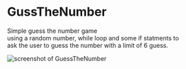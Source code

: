 # GussTheNumber
Simple guess the number game<br/>
using a random number, while loop and some if statments to<br/>
ask the user to guess the number with a limit of 6 guess. <br/>

![screenshot of GuessTheNumber](https://github.com/OnlyEngineer/Guess-The-Number-Game/blob/main/Guess.png?raw=true)

